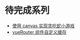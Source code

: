 # 待完成系列

- [使用 canvas 实现贪吃蛇小游戏](https://github.com/bosens-China/blog/issues/54)
- [ vueRouter 组件自定义缓存](https://github.com/bosens-China/blog/issues/55)

